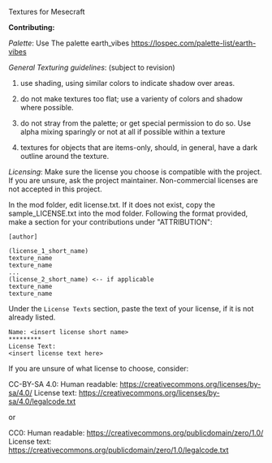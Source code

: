 Textures for Mesecraft

**Contributing:**

*Palette*:
Use The palette earth_vibes
https://lospec.com/palette-list/earth-vibes

*General Texturing guidelines*: (subject to revision)

1) use shading, using similar colors to indicate shadow over areas.

2) do not make textures too flat; use a varienty of colors and shadow where possible.

3) do not stray from the palette; or get special permission to do so. Use alpha mixing sparingly or not at all if possible within a texture

4) textures for objects that are items-only, should, in general, have a dark outline around the texture.


*Licensing*: Make sure the license you choose is compatible with the project. If you are unsure, ask the project maintainer. Non-commercial licenses are not accepted in this project.

In the mod folder, edit license.txt. If it does not exist, copy the sample_LICENSE.txt into the mod folder. Following the format provided, make a section for your contributions under "ATTRIBUTION":
```
[author] 

(license_1_short_name)
texture_name
texture_name
...
(license_2_short_name) <-- if applicable
texture_name
texture_name
```

Under the `License Texts` section, paste the text of your license, if it is not already listed.
```
Name: <insert license short name>
*********
License Text:
<insert license text here>
```


If you are unsure of what license to choose, 
consider:

CC-BY-SA 4.0:
Human readable: https://creativecommons.org/licenses/by-sa/4.0/
License text: https://creativecommons.org/licenses/by-sa/4.0/legalcode.txt

or 

CC0:
Human readable: https://creativecommons.org/publicdomain/zero/1.0/
License text: https://creativecommons.org/publicdomain/zero/1.0/legalcode.txt


